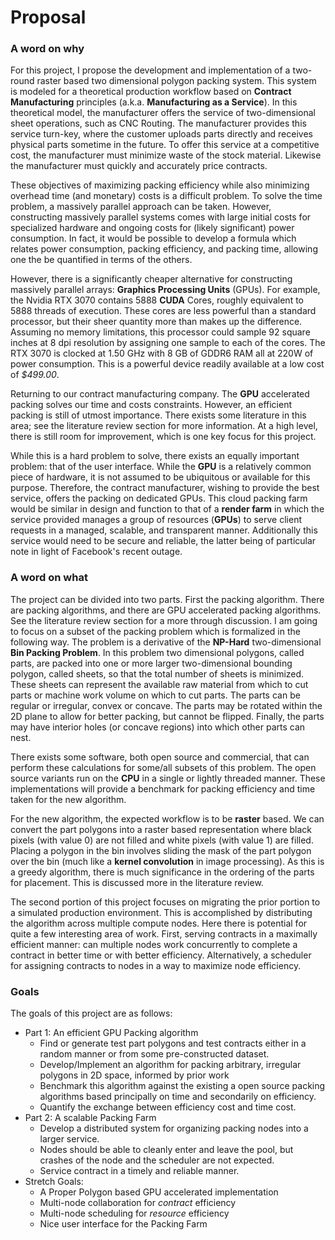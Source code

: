 # Proposal

### A word on why

For this project, I propose the development and implementation of a two-round raster based two dimensional polygon packing system. This system is modeled for a theoretical production workflow based on __Contract Manufacturing__ principles (a.k.a. __Manufacturing as a Service__). In this theoretical model, the manufacturer offers the service of two-dimensional sheet operations, such as CNC Routing. The manufacturer provides this service turn-key, where the customer uploads parts directly and receives physical parts sometime in the future. To offer this service at a competitive cost, the manufacturer must minimize waste of the stock material. Likewise the manufacturer must quickly and accurately price contracts.

These objectives of maximizing packing efficiency while also minimizing overhead time (and monetary) costs is a difficult problem. To solve the time problem, a massively parallel approach can be taken. However, constructing massively parallel systems comes with large initial costs for specialized hardware and ongoing costs for (likely significant) power consumption. In fact, it would be possible to develop a formula which relates power consumption, packing efficiency, and packing time, allowing one the be quantified in terms of the others.

However, there is a significantly cheaper alternative for constructing massively parallel arrays: __Graphics Processing Units__ (GPUs). For example, the Nvidia RTX 3070 contains 5888 __CUDA__ Cores, roughly equivalent to 5888 threads of execution. These cores are less powerful than a standard processor, but their sheer quantity more than makes up the difference. Assuming no memory limitations, this processor could sample 92 square inches at 8 dpi resolution by assigning one sample to each of the cores. The RTX 3070 is clocked at 1.50 GHz with 8 GB of GDDR6 RAM all at 220W of power consumption. This is a powerful device readily available at a low cost of _$499.00_.

Returning to our contract manufacturing company. The __GPU__ accelerated packing solves our time and costs constraints. However, an efficient packing is still of utmost importance. There exists some literature in this area; see the literature review section for more information. At a high level, there is still room for improvement, which is one key focus for this project.

While this is a hard problem to solve, there exists an equally important problem: that of the user interface. While the __GPU__ is a relatively common piece of hardware, it is not assumed to be ubiquitous or available for this purpose. Therefore, the contract manufacturer, wishing to provide the best service, offers the packing on dedicated GPUs. This cloud packing farm would be similar in design and function to that of a __render farm__ in which the service provided manages a group of resources (__GPUs__) to serve client requests in a managed, scalable, and transparent manner. Additionally this service would need to be secure and reliable, the latter being of particular note in light of Facebook's recent outage.

### A word on what

The project can be divided into two parts. First the packing algorithm. There are packing algorithms, and there are GPU accelerated packing algorithms. See the literature review section for a more through discussion. I am going to focus on a subset of the packing problem which is formalized in the following way. The problem is a derivative of the __NP-Hard__ two-dimensional __Bin Packing Problem__. In this problem two dimensional polygons, called parts, are packed into one or more larger two-dimensional bounding polygon, called sheets, so that the total number of sheets is minimized. These sheets can represent the available raw material from which to cut parts or machine work volume on which to cut parts. The parts can be regular or irregular, convex or concave. The parts may be rotated within the 2D plane to allow for better packing, but cannot be flipped. Finally, the parts may have interior holes (or concave regions) into which other parts can nest.

There exists some software, both open source and commercial, that can perform these calculations for some/all subsets of this problem. The open source variants run on the __CPU__ in a single or lightly threaded manner. These implementations will provide a benchmark for packing efficiency and time taken for the new algorithm. 

For the new algorithm, the expected workflow is to be __raster__ based. We can convert the part polygons into a raster based representation where black pixels (with value 0) are not filled and white pixels (with value 1) are filled. Placing a polygon in the bin involves sliding the mask of the part polygon over the bin (much like a __kernel convolution__ in image processing). As this is a greedy algorithm, there is much significance in the ordering of the parts for placement. This is discussed more in the literature review.

The second portion of this project focuses on migrating the prior portion to a simulated production environment. This is accomplished by distributing the algorithm across multiple compute nodes. Here there is potential for quite a few interesting area of work. First, serving contracts in a maximally efficient manner: can multiple nodes work concurrently to complete a contract in better time or with better efficiency. Alternatively, a scheduler for assigning contracts to nodes in a way to maximize node efficiency.

### Goals

The goals of this project are as follows:

* Part 1: An efficient GPU Packing algorithm
  * Find or generate test part polygons and test contracts either in a random manner or from some pre-constructed dataset.
  * Develop/Implement an algorithm for packing arbitrary, irregular polygons in 2D space, informed by prior work
  * Benchmark this algorithm against the existing a open source packing algorithms based principally on time and secondarily on efficiency.
  * Quantify the exchange between efficiency cost and time cost. 
* Part 2: A scalable Packing Farm
  * Develop a distributed system for organizing packing nodes into a larger service. 
  * Nodes should be able to cleanly enter and leave the pool, but crashes of the node and the scheduler are not expected.
  * Service contract in a timely and reliable manner.
* Stretch Goals:
  * A Proper Polygon based GPU accelerated implementation
  * Multi-node collaboration for _contract_ efficiency
  * Multi-node scheduling for _resource_ efficiency
  * Nice user interface for the Packing Farm